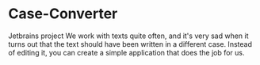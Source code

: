 # Case-Converter
Jetbrains project
We work with texts quite often, and it's very sad when it turns out that the text should have been written in a different case. Instead of editing it, you can create a simple application that does the job for us.
